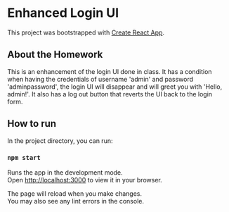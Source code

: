# Enhanced Login UI

This project was bootstrapped with [Create React App](https://github.com/facebook/create-react-app).

## About the Homework

This is an enhancement of the login UI done in class. It has a condition when having the credentials of username 'admin' and password 'adminpassword', the login UI will disappear and will greet you with 'Hello, admin!'. It also has a log out button that reverts the UI back to the login form. 

## How to run

In the project directory, you can run:

### `npm start`

Runs the app in the development mode.\
Open [http://localhost:3000](http://localhost:3000) to view it in your browser.

The page will reload when you make changes.\
You may also see any lint errors in the console.

